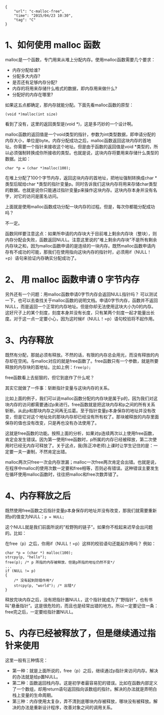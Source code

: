```
{
    "url": "c-malloc-free",
    "time": "2015/04/23 10:30",
    "tag": "C"
}
```

# 1、如何使用 malloc 函数

malloc是一个函数，专门用来从堆上分配内存。使用malloc函数需要几个要求：

- 内存分配给谁?
- 分配多大内存?
- 是否还有足够内存分配?
- 内存的将用来存储什么格式的数据，即内存用来做什么?
- 分配好的内存在哪里?

如果这五点都确定，那内存就能分配。下面先看malloc函数的原型：
```
(void *)malloc(int size)
```
看到了没有，这里的返回类型是(void *)，这是多巧妙的一个设计啊。

malloc函数的返回值是一个void类型的指针，参数为int类型数据，即申请分配的内存大小，单位是byte。内存分配成功之后，malloc函数返回这块内存的首地址。你需要一个指针来接收这个地址。但是由于函数的返回值是void *类型的，所以必须强制转换成你所接收的类型。也就是说，这块内存将要用来存储什么类型的数据。比如：
```
char *p = (char *)malloc(100);
```
在堆上分配了100个字节内存，返回这块内存的首地址，把地址强制转换成char *类型后赋给char *类型的指针变量p。同时告诉我们这块内存将用来存储char类型的数据。也就是说你只能通过指针变量p来操作这块内存。这块内存本身并没有名字，对它的访问是匿名访问。

上面就是使用malloc函数成功分配一块内存的过程。但是，每次你都能分配成功吗？

不一定。

函数同样要注意这点：如果所申请的内存块大于目前堆上剩余内存块（整块），则内存分配会失败，函数返回NULL。注意这里说的"堆上剩余内存块"不是所有剩余内存块之和，因为malloc函数申请的是连续的一块内存。既然malloc函数申请内存有不成功的可能，那我们在使用指向这块内存的指针时，必须用if（NULL！=p）语句来验证内存确实分配成功了。

# 2、 用 malloc 函数申请 0 字节内存

另外还有一个问题：用malloc函数申请0字节内存会返回NULL指针吗？
可以测试一下，也可以去查找关于malloc函数的说明文档。申请0字节内存，函数并不返回NULL，而是返回一个正常的内存地址。但是你却无法使用这块大小为0的内存。这好尺子上的某个刻度，刻度本身并没有长度，只有某两个刻度一起才能量出长度。对于这一点一定要小心，因为这时候if（NULL！=p）语句校验将不起作用。

# 3、内存释放

既然有分配，那就必须有释放。不然的话，有限的内存总会用光，而没有释放的内存却在空闲。与malloc对应的就是free函数了。free函数只有一个参数，就是所要释放的内存块的首地址。比如上例：`free(p);`

free函数看上去挺狠的，但它到底作了什么呢？

其实它就做了一件事：斩断指针变量与这块内存的关系。

比如上面的例子，我们可以说malloc函数分配的内存块是属于p的，因为我们对这块内存的访问都需要通过p来进行。free函数就是把这块内存和p之间的所有关系斩断。从此p和那块内存之间再无瓜葛。至于指针变量p本身保存的地址并没有改变，但是它对这个地址处的那块内存却已经没有所有权了。那块被释放的内存里面保存的值也没有改变，只是再也没有办法使用了。

这就是free函数的功能。按照上面的分析，如果对p连续两次以上使用free函数，肯定会发生错误。因为第一使用free函数时，p所属的内存已经被释放，第二次使用时已经无内存可释放了。关于这点，我(陈正冲老师)上课时让学生记住的是：一定要一夫一妻制，不然肯定出错。

malloc两次只free一次会内存泄漏；malloc一次free两次肯定会出错。也就是说，在程序中malloc的使用次数一定要和free相等，否则必有错误。这种错误主要发生在循环使用malloc函数时，往往把malloc和free次数弄错了。

# 4、内存释放之后

既然使用free函数之后指针变量p本身保存的地址并没有改变，那我们就需要重新把p的值变为NULL：`p = NULL;`

这个NULL就是我们前面所说的"栓野狗的链子"。如果你不栓起来迟早会出问题的。比如：

在free（p）之后，你用if（NULL！=p）这样的校验语句还能起作用吗？
例如：
```
char *p = (char *) malloc(100);
strcpy(p, "hello");
free(p); /* p 所指的内存被释放，但是p所指的地址仍然不变*/
...
if (NULL != p)
{
    /* 没有起到防错作用*/
    strcpy(p, "world"); /* 出错*/
}
```
释放完块内存之后，没有把指针置NULL，这个指针就成为了“野指针”，也有书叫“悬垂指针”。这是很危险的，而且也是经常出错的地方。所以一定要记住一条：free完之后，一定要给指针置NULL。

# 5、内存已经被释放了，但是继续通过指针来使用

这里一般有三种情况：

- 第一种：就是上面所说的，free（p）之后，继续通过p指针来访问内存。解决的办法就是给p置NULL。
- 第二种：函数返回栈内存。这是初学者最容易犯的错误。比如在函数内部定义了一个数组，却用return语句返回指向该数组的指针。解决的办法就是弄明白栈上变量的生命周期。
- 第三种：内存使用太复杂，弄不清到底哪块内存被释放，哪块没有被释放。解决的办法是重新设计程序，改善对象之间的调用关系。
